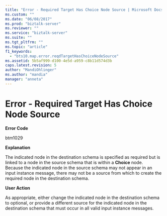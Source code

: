 ```yaml
---
title: "Error - Required Target Has Choice Node Source | Microsoft Docs"
ms.custom: ""
ms.date: "06/08/2017"
ms.prod: "biztalk-server"
ms.reviewer: ""
ms.service: "biztalk-server"
ms.suite: ""
ms.tgt_pltfrm: ""
ms.topic: "article"
f1_keywords: 
  - "bts10.map.error.reqdTargetHasChoiceNodeSource"
ms.assetid: 5b5af999-d100-4e5d-a959-c8b11d574d3b
caps.latest.revision: 5
author: "MandiOhlinger"
ms.author: "mandia"
manager: "anneta"
---
```

# Error - Required Target Has Choice Node Source
**Error Code**  
  
 btm1029  
  
 **Explanation**  
  
 The indicated node in the destination schema is specified as required but is linked to a node in the source schema that is within a **Choice** node. Because the indicated node in the source schema may not appear in an input instance message, there may not be a source from which to create the required node in the destination schema.  
  
 **User Action**  
  
 As appropriate, either change the indicated node in the destination schema to optional, or provide a different source for the indicated node in the destination schema that must occur in all valid input instance messages.